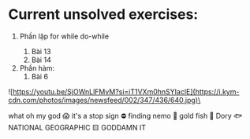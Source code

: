<h1>Current unsolved exercises:</h1>
<ol>
  <li>Phần lặp for while do-while</li>
    <ol>
      <li>Bài 13</li>
      <li>Bài 14</li>
    </ol>
  <li>Phần hàm:
    <ol>
      <li>Bài 6</li>
    </ol>
  </li>
</ol> 

![https://youtu.be/SjOWnLlFMvM?si=iT1VXm0hnSYIaclE](https://i.kym-cdn.com/photos/images/newsfeed/002/347/436/640.jpg)\
<p> what oh my god 😱 it's a stop sign ⛔ finding nemo 🐡 gold fish 🐠 Dory 🐟 NATIONAL GEOGRAPHIC 🟨 GODDAMN IT </p>

